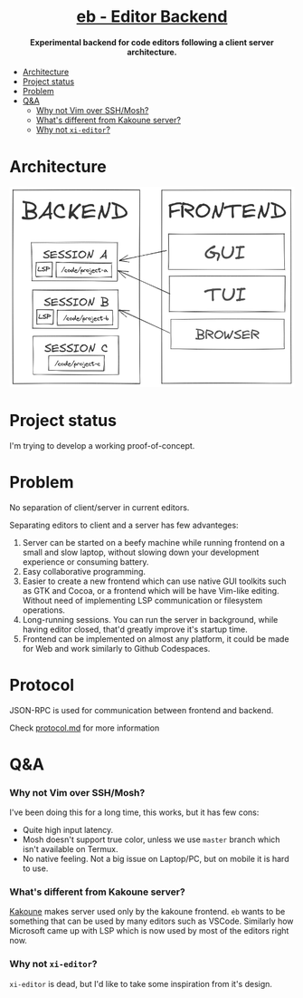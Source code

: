 <h1 align="center">
  <a href="https://github.com/gbaranski/eb">eb - Editor Backend</a>
</h1>
<h4 align="center">Experimental backend for code editors following a client server architecture.</h4>

- [Architecture](#architecture)
- [Project status](#project-status)
- [Problem](#problem)
- [Q&A](#qa)
    - [Why not Vim over SSH/Mosh?](#why-not-vim-over-sshmosh)
    - [What's different from Kakoune server?](#whats-different-from-kakoune-server)
    - [Why not `xi-editor`?](#why-not-xi-editor)


# Architecture

![Architecture](docs/architecture.png)

# Project status

I'm trying to develop a working proof-of-concept.

# Problem

No separation of client/server in current editors.

Separating editors to client and a server has few advanteges: 

1. Server can be started on a beefy machine while running frontend on a small and slow laptop, without slowing down your development experience or consuming battery.
2. Easy collaborative programming.
3. Easier to create a new frontend which can use native GUI toolkits such as GTK and Cocoa, or a frontend which will be have Vim-like editing. Without need of implementing LSP communication or filesystem operations. 
4. Long-running sessions. You can run the server in background, while having editor closed, that'd greatly improve it's startup time. 
5. Frontend can be implemented on almost any platform, it could be made for Web and work similarly to Github Codespaces.


# Protocol

JSON-RPC is used for communication between frontend and backend.

Check [protocol.md](docs/protocol.md) for more information

# Q&A

### Why not Vim over SSH/Mosh?

I've been doing this for a long time, this works, but it has few cons:
- Quite high input latency.
- Mosh doesn't support true color, unless we use `master` branch which isn't available on Termux.
- No native feeling. Not a big issue on Laptop/PC, but on mobile it is hard to use.

### What's different from Kakoune server?

[Kakoune](https://github.com/mawww/kakoune) makes server used only by the kakoune frontend. `eb` wants to be something that can be used by many editors such as VSCode. Similarly how Microsoft came up with LSP which is now used by most of the editors right now. 

### Why not `xi-editor`?

`xi-editor` is dead, but I'd like to take some inspiration from it's design.

